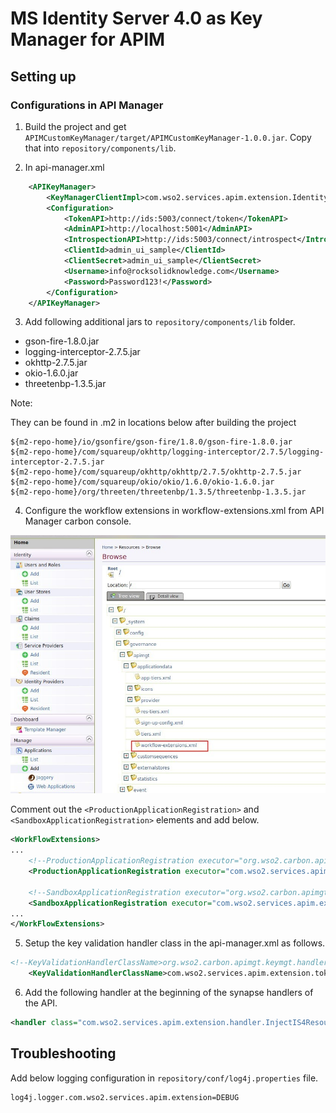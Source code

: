 # MS Identity Server 4.0 as Key Manager for APIM

## Setting up

### Configurations in API Manager

1. Build the project and get `APIMCustomKeyManager/target/APIMCustomKeyManager-1.0.0.jar`. Copy that into `repository/components/lib`.
 
2. In api-manager.xml

```xml
    <APIKeyManager>
        <KeyManagerClientImpl>com.wso2.services.apim.extension.IdentityServer4AsKMImpl</KeyManagerClientImpl>
        <Configuration>
            <TokenAPI>http://ids:5003/connect/token</TokenAPI>
            <AdminAPI>http://localhost:5001</AdminAPI>
            <IntrospectionAPI>http://ids:5003/connect/introspect</IntrospectionAPI>
            <ClientId>admin_ui_sample</ClientId>
            <ClientSecret>admin_ui_sample</ClientSecret>
            <Username>info@rocksolidknowledge.com</Username>
            <Password>Password123!</Password>
        </Configuration>
    </APIKeyManager>
```

3. Add following additional jars to `repository/components/lib` folder.

* gson-fire-1.8.0.jar
* logging-interceptor-2.7.5.jar
* okhttp-2.7.5.jar
* okio-1.6.0.jar
* threetenbp-1.3.5.jar

Note: 

They can be found in .m2 in locations below after building the project

```
${m2-repo-home}/io/gsonfire/gson-fire/1.8.0/gson-fire-1.8.0.jar
${m2-repo-home}/com/squareup/okhttp/logging-interceptor/2.7.5/logging-interceptor-2.7.5.jar
${m2-repo-home}/com/squareup/okhttp/okhttp/2.7.5/okhttp-2.7.5.jar
${m2-repo-home}/com/squareup/okio/okio/1.6.0/okio-1.6.0.jar
${m2-repo-home}/org/threeten/threetenbp/1.3.5/threetenbp-1.3.5.jar
```

4. Configure the workflow extensions in workflow-extensions.xml from API Manager carbon console.

![alt text](images/workflow-extension.jpg)

Comment out the `<ProductionApplicationRegistration>` and `<SandboxApplicationRegistration>` elements and add below.

```xml
<WorkFlowExtensions>
...
    <!--ProductionApplicationRegistration executor="org.wso2.carbon.apimgt.impl.workflow.ApplicationRegistrationSimpleWorkflowExecutor"/-->
    <ProductionApplicationRegistration executor="com.wso2.services.apim.extension.workflow.IS4ApplicationRegistrationWorkflow"/>
    
    <!--SandboxApplicationRegistration executor="org.wso2.carbon.apimgt.impl.workflow.ApplicationRegistrationSimpleWorkflowExecutor"/-->
    <SandboxApplicationRegistration executor="com.wso2.services.apim.extension.workflow.IS4ApplicationRegistrationWorkflow"/>
...
</WorkFlowExtensions>
```
5. Setup the key validation handler class in the api-manager.xml as follows.

```xml
<!--KeyValidationHandlerClassName>org.wso2.carbon.apimgt.keymgt.handlers.DefaultKeyValidationHandler</KeyValidationHandlerClassName-->
	<KeyValidationHandlerClassName>com.wso2.services.apim.extension.token.IS4KeyValidationHandler</KeyValidationHandlerClassName>
```
6. Add the following handler at the beginning of the synapse handlers of the API.

```xml
<handler class="com.wso2.services.apim.extension.handler.InjectIS4ResourceHandler"/>
```

## Troubleshooting

Add below logging configuration in `repository/conf/log4j.properties` file.

```properties
log4j.logger.com.wso2.services.apim.extension=DEBUG
```